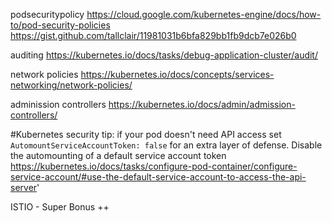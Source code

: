 podsecuritypolicy
https://cloud.google.com/kubernetes-engine/docs/how-to/pod-security-policies
https://gist.github.com/tallclair/11981031b6bfa829bb1fb9dcb7e026b0

auditing
https://kubernetes.io/docs/tasks/debug-application-cluster/audit/

network policies
https://kubernetes.io/docs/concepts/services-networking/network-policies/

adminission controllers
https://kubernetes.io/docs/admin/admission-controllers/


#Kubernetes security tip: if your pod doesn't need API access set `AutomountServiceAccountToken: false` for an extra layer of defense.
Disable the automounting of a default service account token
https://kubernetes.io/docs/tasks/configure-pod-container/configure-service-account/#use-the-default-service-account-to-access-the-api-server'

ISTIO - Super Bonus ++



